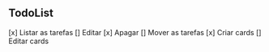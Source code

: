 ## TodoList 


[x] Listar as tarefas 
[] Editar 
[x] Apagar 
[] Mover as tarefas 
[x] Criar cards 
[] Editar cards 

